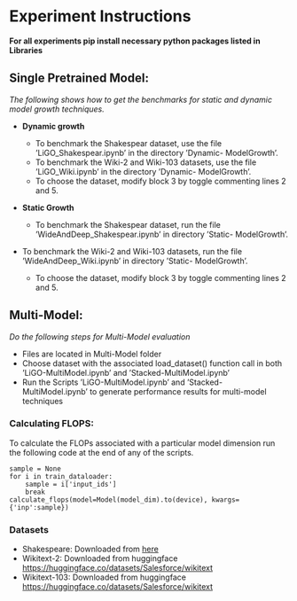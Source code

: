 
# Experiment Instructions

**For all experiments pip install necessary python packages
listed in Libraries**

 ## Single Pretrained Model: 
 *The following shows how to get the benchmarks for static and dynamic model growth techniques.*

 - **Dynamic growth**
	 - To benchmark the Shakespear dataset, use the
file ’LiGO_Shakespear.ipynb’ in the directory ’Dynamic-
ModelGrowth’.
    -  To benchmark the Wiki-2 and Wiki-103 datasets,
use the file ’LiGO_Wiki.ipynb’ in the directory ’Dynamic-
ModelGrowth’. 
    - To choose the dataset, modify block 3 by
toggle commenting lines 2 and 5.
 - **Static Growth**

    - To benchmark the Shakespear dataset, run the
file ’WideAndDeep_Shakespear.ipynb’ in directory ’Static-
ModelGrowth’.
 -  To benchmark the Wiki-2 and Wiki-103 datasets,
run the file ’WideAndDeep_Wiki.ipynb’ in directory ’Static-
ModelGrowth’.
    -  To choose the dataset, modify block 3 by
toggle commenting lines 2 and 5.
## Multi-Model: 
*Do the following steps for Multi-Model evaluation*

 - Files are located in Multi-Model folder 
 - Choose dataset with the associated load_dataset() function call in both ’LiGO-MultiModel.ipynb’ and ’Stacked-MultiModel.ipynb’ 
 - Run the Scripts ’LiGO-MultiModel.ipynb’ and ’Stacked- MultiModel.ipynb’ to generate performance results for multi-model techniques

### Calculating FLOPS: 
To calculate the FLOPs associated with a particular model dimension run the following code at the end of any of the scripts.

  

    sample = None
	for i in train_dataloader:
	    sample = i['input_ids']
	    break
    calculate_flops(model=Model(model_dim).to(device), kwargs={'inp':sample})

### Datasets

 - Shakespeare: Downloaded from 
   [here](https://raw.githubusercontent.com/karpathy/char-rnn/master/data/tinyshakespeare/input.txt)
  - Wikitext-2: Downloaded from huggingface https://huggingface.co/datasets/Salesforce/wikitext 
  - Wikitext-103: Downloaded from huggingface https://huggingface.co/datasets/Salesforce/wikitext
